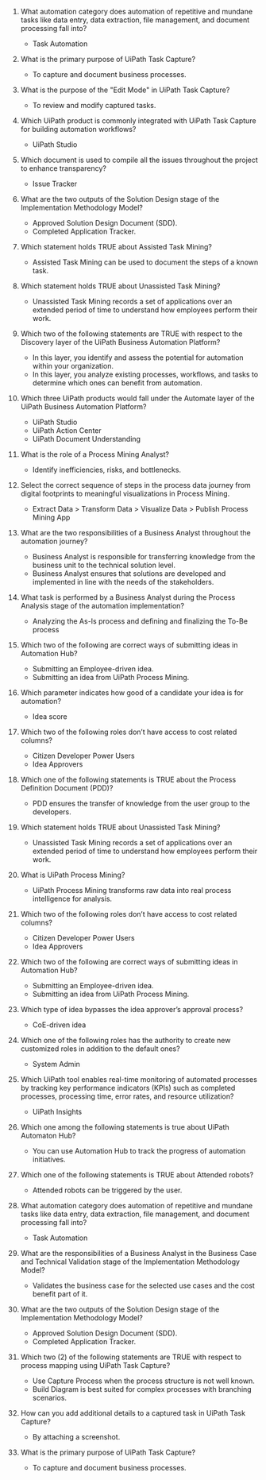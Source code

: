 1. What automation category does automation of repetitive and mundane tasks like data entry, data extraction, file management, and document processing fall into?
   - Task Automation

2. What is the primary purpose of UiPath Task Capture?
    - To capture and document business processes.
    
3. What is the purpose of the "Edit Mode" in UiPath Task Capture?
   - To review and modify captured tasks.

4. Which UiPath product is commonly integrated with UiPath Task Capture for building automation workflows?
   - UiPath Studio
     
5. Which document is used to compile all the issues throughout the project to enhance transparency?
   - Issue Tracker
  
6. What are the two outputs of the Solution Design stage of the Implementation Methodology Model?
   - Approved Solution Design Document (SDD).
   - Completed Application Tracker.
  
7. Which statement holds TRUE about Assisted Task Mining?
   - Assisted Task Mining can be used to document the steps of a known task.

8. Which statement holds TRUE about Unassisted Task Mining?
   - Unassisted Task Mining records a set of applications over an extended period of time to understand how employees perform their work.
  
9. Which two of the following statements are TRUE with respect to the Discovery layer of the UiPath Business Automation Platform?
    - In this layer, you identify and assess the potential for automation within your organization.
    - In this layer, you analyze existing processes, workflows, and tasks to determine which ones can benefit from automation.
      
10. Which three UiPath products would fall under the Automate layer of the UiPath Business Automation Platform?
    - UiPath Studio
    - UiPath Action Center
    - UiPath Document Understanding

11. What is the role of a Process Mining Analyst?
    - Identify inefficiencies, risks, and bottlenecks.

12. Select the correct sequence of steps in the process data journey from digital footprints to meaningful visualizations in Process Mining.
    - Extract Data > Transform Data > Visualize Data > Publish Process Mining App

13. What are the two responsibilities of a Business Analyst throughout the automation journey?
    - Business Analyst is responsible for transferring knowledge from the business unit to the technical solution level.
    - Business Analyst ensures that solutions are developed and implemented in line with the needs of the stakeholders.

14. What task is performed by a Business Analyst during the Process Analysis stage of the automation implementation?
    - Analyzing the As-Is process and defining and finalizing the To-Be process

15. Which two of the following are correct ways of submitting ideas in Automation Hub?
    - Submitting an Employee-driven idea.
    - Submitting an idea from UiPath Process Mining.
      
16. Which parameter indicates how good of a candidate your idea is for automation?
    - Idea score
      
17. Which two of the following roles don’t have access to cost related columns?
    - Citizen Developer Power Users
    - Idea Approvers
      
18. Which one of the following statements is TRUE about the Process Definition Document (PDD)?
    - PDD ensures the transfer of knowledge from the user group to the developers.
      
19. Which statement holds TRUE about Unassisted Task Mining?
    - Unassisted Task Mining records a set of applications over an extended period of time to understand how employees perform their work.
     
20. What is UiPath Process Mining?
    - UiPath Process Mining transforms raw data into real process intelligence for analysis.

21. Which two of the following roles don’t have access to cost related columns?
    - Citizen Developer Power Users
    - Idea Approvers

22. Which two of the following are correct ways of submitting ideas in Automation Hub?
    - Submitting an Employee-driven idea.
    - Submitting an idea from UiPath Process Mining.

23. Which type of idea bypasses the idea approver’s approval process?
    - CoE-driven idea

24. Which one of the following roles has the authority to create new customized roles in addition to the default ones?
    - System Admin

25. Which UiPath tool enables real-time monitoring of automated processes by tracking key performance indicators (KPIs) such as completed processes, processing time, error rates, and resource utilization?
    - UiPath Insights

26. Which one among the following statements is true about UiPath Automaton Hub?
    - You can use Automation Hub to track the progress of automation initiatives.

27. Which one of the following statements is TRUE about Attended robots?
    - Attended robots can be triggered by the user.

28. What automation category does automation of repetitive and mundane tasks like data entry, data extraction, file management, and document processing fall into?
    - Task Automation

29. What are the responsibilities of a Business Analyst in the Business Case and Technical Validation stage of the Implementation Methodology Model?
    - Validates the business case for the selected use cases and the cost benefit part of it.

30. What are the two outputs of the Solution Design stage of the Implementation Methodology Model?
    - Approved Solution Design Document (SDD).
    - Completed Application Tracker.

31. Which two (2) of the following statements are TRUE with respect to process mapping using UiPath Task Capture?
    - Use Capture Process when the process structure is not well known.
    - Build Diagram is best suited for complex processes with branching scenarios.

32. How can you add additional details to a captured task in UiPath Task Capture?
    - By attaching a screenshot.

33. What is the primary purpose of UiPath Task Capture?
    - To capture and document business processes.























